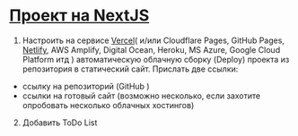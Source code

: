 # [Проект на NextJS](https://shimmering-torte-862681.netlify.app/)


1. Настроить на сервисе [Vercel](https://vercel.com/new)( и/или Cloudflare Pages, GitHub Pages, [Netlify](https://www.netlify.com/), AWS Amplify, Digital Ocean, Heroku, MS Azure, Google Cloud Platform итд )
автоматическую облачную сборку (Deploy) проекта из репозитория в статический сайт.
Прислать две ссылки:
* ссылку на репозиторий (GitHub )
* ссылки на готовый сайт (возможно несколько, если захотите опробовать несколько облачных хостингов)

2. Добавить ToDo List
